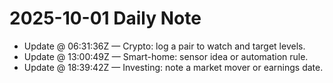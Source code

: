 # 2025-10-01 Daily Note

- Update @ 06:31:36Z — Crypto: log a pair to watch and target levels.
- Update @ 13:00:49Z — Smart-home: sensor idea or automation rule.
- Update @ 18:39:42Z — Investing: note a market mover or earnings date.
